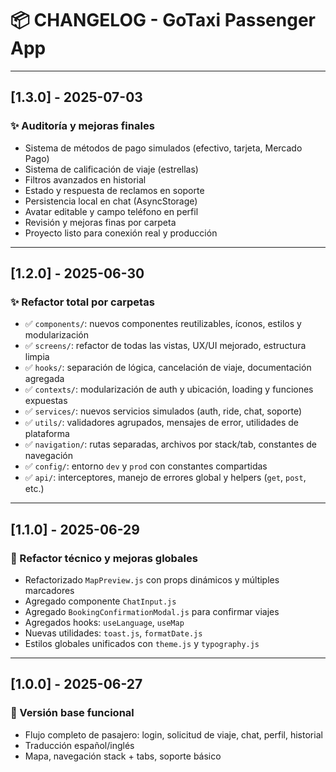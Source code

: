 # 📦 CHANGELOG - GoTaxi Passenger App

---

## [1.3.0] - 2025-07-03
### ✨ Auditoría y mejoras finales
- Sistema de métodos de pago simulados (efectivo, tarjeta, Mercado Pago)
- Sistema de calificación de viaje (estrellas)
- Filtros avanzados en historial
- Estado y respuesta de reclamos en soporte
- Persistencia local en chat (AsyncStorage)
- Avatar editable y campo teléfono en perfil
- Revisión y mejoras finas por carpeta
- Proyecto listo para conexión real y producción


---

## [1.2.0] - 2025-06-30
### ✨ Refactor total por carpetas
- ✅ `components/`: nuevos componentes reutilizables, íconos, estilos y modularización
- ✅ `screens/`: refactor de todas las vistas, UX/UI mejorado, estructura limpia
- ✅ `hooks/`: separación de lógica, cancelación de viaje, documentación agregada
- ✅ `contexts/`: modularización de auth y ubicación, loading y funciones expuestas
- ✅ `services/`: nuevos servicios simulados (auth, ride, chat, soporte)
- ✅ `utils/`: validadores agrupados, mensajes de error, utilidades de plataforma
- ✅ `navigation/`: rutas separadas, archivos por stack/tab, constantes de navegación
- ✅ `config/`: entorno `dev` y `prod` con constantes compartidas
- ✅ `api/`: interceptores, manejo de errores global y helpers (`get`, `post`, etc.)

---

## [1.1.0] - 2025-06-29
### 🔧 Refactor técnico y mejoras globales
- Refactorizado `MapPreview.js` con props dinámicos y múltiples marcadores
- Agregado componente `ChatInput.js`
- Agregado `BookingConfirmationModal.js` para confirmar viajes
- Agregados hooks: `useLanguage`, `useMap`
- Nuevas utilidades: `toast.js`, `formatDate.js`
- Estilos globales unificados con `theme.js` y `typography.js`

---

## [1.0.0] - 2025-06-27
### 🧱 Versión base funcional
- Flujo completo de pasajero: login, solicitud de viaje, chat, perfil, historial
- Traducción español/inglés
- Mapa, navegación stack + tabs, soporte básico
